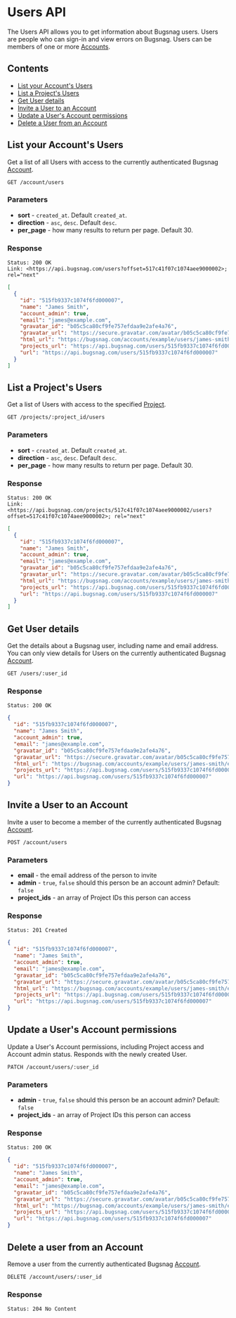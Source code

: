 Users API
=========

The Users API allows you to get information about Bugsnag users. Users are people who can sign-in and view errors on Bugsnag. Users can be members of one or more [Accounts](accounts).


Contents
--------

- [List your Account's Users](#list-your-account-s-users)
- [List a Project's Users](#list-a-project-s-users)
- [Get User details](#get-user-details)
- [Invite a User to an Account](#invite-a-user-to-an-account)
- [Update a User's Account permissions](#update-a-user-s-account-permissions)
- [Delete a User from an Account](#delete-a-user-from-an-account)


List your Account's Users
-------------------------

Get a list of all Users with access to the currently authenticated Bugsnag [Account](accounts).

```http
GET /account/users
```

### Parameters

- **sort** - `created_at`. Default `created_at`.
- **direction** - `asc`, `desc`. Default `desc`.
- **per_page** - how many results to return per page. Default 30.

### Response

```http
Status: 200 OK
Link: <https://api.bugsnag.com/users?offset=517c41f07c1074aee9000002>; rel="next"
```
```json
[
  {
    "id": "515fb9337c1074f6fd000007",
    "name": "James Smith",
    "account_admin": true,
    "email": "james@example.com",
    "gravatar_id": "b05c5ca80cf9fe757efdaa9e2afe4a76",
    "gravatar_url": "https://secure.gravatar.com/avatar/b05c5ca80cf9fe757efdaa9e2afe4a76",
    "html_url": "https://bugsnag.com/accounts/example/users/james-smith/edit",
    "projects_url": "https://api.bugsnag.com/users/515fb9337c1074f6fd000007/projects",
    "url": "https://api.bugsnag.com/users/515fb9337c1074f6fd000007"
  }
]
```


List a Project's Users
---------------------

Get a list of Users with access to the specified [Project](projects).

```http
GET /projects/:project_id/users
```

### Parameters

- **sort** - `created_at`. Default `created_at`.
- **direction** - `asc`, `desc`. Default `desc`.
- **per_page** - how many results to return per page. Default 30.

### Response

```http
Status: 200 OK
Link: <https://api.bugsnag.com/projects/517c41f07c1074aee9000002/users?offset=517c41f07c1074aee9000002>; rel="next"
```
```json
[
  {
    "id": "515fb9337c1074f6fd000007",
    "name": "James Smith",
    "account_admin": true,
    "email": "james@example.com",
    "gravatar_id": "b05c5ca80cf9fe757efdaa9e2afe4a76",
    "gravatar_url": "https://secure.gravatar.com/avatar/b05c5ca80cf9fe757efdaa9e2afe4a76",
    "html_url": "https://bugsnag.com/accounts/example/users/james-smith/edit",
    "projects_url": "https://api.bugsnag.com/users/515fb9337c1074f6fd000007/projects",
    "url": "https://api.bugsnag.com/users/515fb9337c1074f6fd000007"
  }
]
```


Get User details
----------------

Get the details about a Bugsnag user, including name and email address. You can only view details for Users on the currently authenticated Bugsnag [Account](accounts).

```http
GET /users/:user_id
```

### Response

```http
Status: 200 OK
```
```json
{
  "id": "515fb9337c1074f6fd000007",
  "name": "James Smith",
  "account_admin": true,
  "email": "james@example.com",
  "gravatar_id": "b05c5ca80cf9fe757efdaa9e2afe4a76",
  "gravatar_url": "https://secure.gravatar.com/avatar/b05c5ca80cf9fe757efdaa9e2afe4a76",
  "html_url": "https://bugsnag.com/accounts/example/users/james-smith/edit",
  "projects_url": "https://api.bugsnag.com/users/515fb9337c1074f6fd000007/projects",
  "url": "https://api.bugsnag.com/users/515fb9337c1074f6fd000007"
}
```


Invite a User to an Account
---------------------------

Invite a user to become a member of the currently authenticated Bugsnag [Account](accounts).

```http
POST /account/users
```

### Parameters

- **email** - the email address of the person to invite
- **admin** - `true`, `false` should this person be an account admin? Default: `false`
- **project_ids** - an array of Project IDs this person can access

### Response

```http
Status: 201 Created
```
```json
{
  "id": "515fb9337c1074f6fd000007",
  "name": "James Smith",
  "account_admin": true,
  "email": "james@example.com",
  "gravatar_id": "b05c5ca80cf9fe757efdaa9e2afe4a76",
  "gravatar_url": "https://secure.gravatar.com/avatar/b05c5ca80cf9fe757efdaa9e2afe4a76",
  "html_url": "https://bugsnag.com/accounts/example/users/james-smith/edit",
  "projects_url": "https://api.bugsnag.com/users/515fb9337c1074f6fd000007/projects",
  "url": "https://api.bugsnag.com/users/515fb9337c1074f6fd000007"
}
```


Update a User's Account permissions
-----------------------------------

Update a User's Account permissions, including Project access and Account admin status. Responds with the newly created User.

```http
PATCH /account/users/:user_id
```

### Parameters

- **admin** - `true`, `false` should this person be an account admin? Default: `false`
- **project_ids** - an array of Project IDs this person can access

### Response

```http
Status: 200 OK
```
```json
{
  "id": "515fb9337c1074f6fd000007",
  "name": "James Smith",
  "account_admin": true,
  "email": "james@example.com",
  "gravatar_id": "b05c5ca80cf9fe757efdaa9e2afe4a76",
  "gravatar_url": "https://secure.gravatar.com/avatar/b05c5ca80cf9fe757efdaa9e2afe4a76",
  "html_url": "https://bugsnag.com/accounts/example/users/james-smith/edit",
  "projects_url": "https://api.bugsnag.com/users/515fb9337c1074f6fd000007/projects",
  "url": "https://api.bugsnag.com/users/515fb9337c1074f6fd000007"
}
```


Delete a user from an Account
-----------------------------

Remove a user from the currently authenticated Bugsnag [Account](accounts).

```http
DELETE /account/users/:user_id
````

### Response

```http
Status: 204 No Content
```